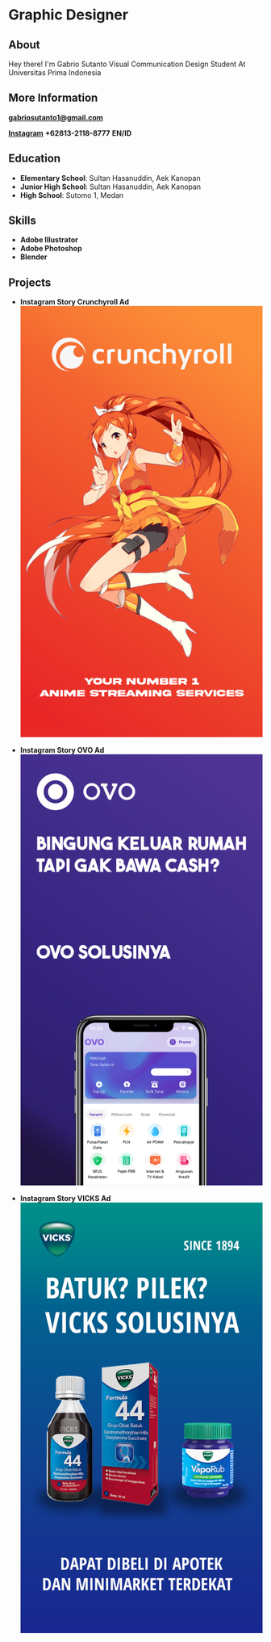 # Graphic Designer

## About
Hey there! I'm Gabrio Sutanto
Visual Communication Design Student At Universitas Prima Indonesia

## More Information
**gabriosutanto1@gmail.com**

**[Instagram](https://www.instagram.com/aqulyss/)**
**+62813-2118-8777**
**EN/ID**

## Education
- **Elementary School**: Sultan Hasanuddin, Aek Kanopan
- **Junior High School**: Sultan Hasanuddin, Aek Kanopan
- **High School**: Sutomo 1, Medan

## Skills
- **Adobe Illustrator**
- **Adobe Photoshop**
- **Blender**

## Projects
- **Instagram Story Crunchyroll Ad**
![image](/asset/Story%20CRUNCHYROLL.jpg)

- **Instagram Story OVO Ad**
![image](/asset/Story%20OVO.jpg)

- **Instagram Story VICKS Ad**
![image](/asset/Story%20VICKS.jpg)
